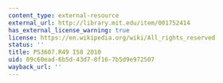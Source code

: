 ```yaml
---
content_type: external-resource
external_url: http://library.mit.edu/item/001752414
has_external_license_warning: true
license: https://en.wikipedia.org/wiki/All_rights_reserved
status: ''
title: PS3607.R49 I58 2010
uid: 09c60ead-6b5d-43d7-8f16-7b5d9e972507
wayback_url: ''
---
```

